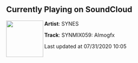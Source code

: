 ## Currently Playing on SoundCloud

[<img align="left" width="100" src="https://i1.sndcdn.com/artworks-lnNVGqxln2mnxBdr-XNHz5A-t50x50.jpg">](https://soundcloud.com/synesuk/synmix059-almogfx?in=almogfx/sets/synes-mix)

**Artist**: SYNES 

**Track**: SYNMIX059: Almogfx

Last updated at 07/31/2020 10:05
